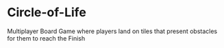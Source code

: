# Circle-of-Life
Multiplayer Board Game where players land on tiles that present obstacles for them to reach the Finish
